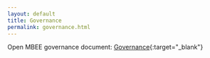 ```yaml
---
layout: default
title: Governance
permalink: governance.html
---
```


Open MBEE governance document: [Governance](https://docs.google.com/document/d/130xswMFFdBJ9vFUSH6iEjKcPN1NAsBdcKJAZjsTGYxM){:target="_blank"}


